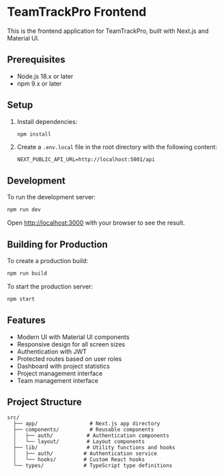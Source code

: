 # TeamTrackPro Frontend

This is the frontend application for TeamTrackPro, built with Next.js and Material UI.

## Prerequisites

- Node.js 18.x or later
- npm 9.x or later

## Setup

1. Install dependencies:
   ```bash
   npm install
   ```

2. Create a `.env.local` file in the root directory with the following content:
   ```
   NEXT_PUBLIC_API_URL=http://localhost:5001/api
   ```

## Development

To run the development server:

```bash
npm run dev
```

Open [http://localhost:3000](http://localhost:3000) with your browser to see the result.

## Building for Production

To create a production build:

```bash
npm run build
```

To start the production server:

```bash
npm start
```

## Features

- Modern UI with Material UI components
- Responsive design for all screen sizes
- Authentication with JWT
- Protected routes based on user roles
- Dashboard with project statistics
- Project management interface
- Team management interface

## Project Structure

```
src/
  ├── app/                 # Next.js app directory
  ├── components/          # Reusable components
  │   ├── auth/           # Authentication components
  │   └── layout/         # Layout components
  ├── lib/                # Utility functions and hooks
  │   ├── auth/          # Authentication service
  │   └── hooks/         # Custom React hooks
  └── types/             # TypeScript type definitions
``` 